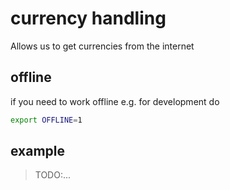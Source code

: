 # currency handling

Allows us to get currencies from the internet

## offline

if you need to work offline e.g. for development do

```bash
export OFFLINE=1
```

## example

> TODO:...